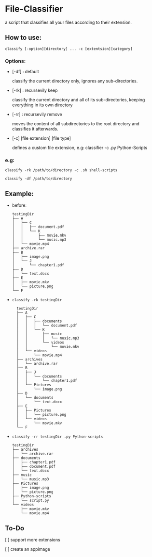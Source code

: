 # File-Classifier

a script that classifies all your files according to their extension.

## How to use:
    classify [-option][directory] ... -c [extentsion][category]
### Options:
- [-df] : default 

    classify the current directory only, ignores any sub-directories.
    
- [-rk] : recursevily keep

    classify the current directory and all of its sub-directories, keeping everything in its own directory
    
- [-rr] : recursevily remove

    moves the content of all subdirectories to the root directory and classifies it afterwards.
    
- [-c] [file extension] [file type]

    defines a custom file extension, e.g: classifier -c .py Python-Scripts
    
### e.g:

```classify -rk /path/to/directory -c .sh shell-scripts```

```classify -df /path/to/directory```
         
## Example: 
  - before:
  
        testingDir
        ├── A
        │   ├── C
        │   │   ├── document.pdf
        │   │   └── K
        │   │       ├── movie.mkv
        │   │       └── music.mp3
        │   └── movie.mp4
        ├── archive.rar
        ├── B
        │   ├── image.png
        │   └── J
        │       └── chapter1.pdf
        ├── D
        │   └── text.docx
        ├── E
        │   ├── movie.mkv
        │   └── picture.png
        └── F
        
  - ```classify -rk testingDir```
    
          testingDir
          ├── A
          │   ├── C
          │   │   ├── documents
          │   │   │   └── document.pdf
          │   │   └── K
          │   │       ├── music
          │   │       │   └── music.mp3
          │   │       └── videos
          │   │           └── movie.mkv
          │   └── videos
          │       └── movie.mp4
          ├── archives
          │   └── archive.rar
          ├── B
          │   ├── J
          │   │   └── documents
          │   │       └── chapter1.pdf
          │   └── Pictures
          │       └── image.png
          ├── D
          │   └── documents
          │       └── text.docx
          ├── E
          │   ├── Pictures
          │   │   └── picture.png
          │   └── videos
          │       └── movie.mkv
          └── F
          
  - ```classify -rr testingDir .py Python-scripts```
  
        testingDir
        ├── archives
        │   └── archive.rar
        ├── documents
        │   ├── chapter1.pdf
        │   ├── document.pdf
        │   └── text.docx
        ├── music
        │   └── music.mp3
        ├── Pictures
        │   ├── image.png
        │   └── picture.png
        ├── Python-scripts
        │   └── script.py
        └── videos
            ├── movie.mkv
            └── movie.mp4
            
            
## To-Do

[ ] support more extensions

[ ] create an appimage
